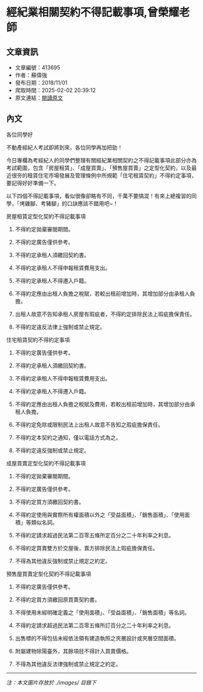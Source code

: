 # 經紀業相關契約不得記載事項,曾榮耀老師

## 文章資訊
- 文章編號：413695
- 作者：蘇偉強
- 發布日期：2018/11/01
- 爬取時間：2025-02-02 20:39:12
- 原文連結：[閱讀原文](https://real-estate.get.com.tw/Columns/detail.aspx?no=413695)

## 內文
各位同學好

不動產經紀人考試即將到來，各位同學再加把勁！

今日專欄為考經紀人的同學們整理有關經紀業相關契約之不得記載事項此部分亦為考試範圍，包含「房屋租賃」、「成屋買賣」、「預售屋買賣」之定型化契約，以及最近很夯的租賃住宅市場發展及管理條例中所規範「住宅租賃契約」不得約定事項，要記得好好準備一下。

以下四個不得記載事項，看似很像卻略有不同，千萬不要搞混！有來上總複習的同學，「烤雞腳、考豬腳」的口訣應該不錯用吧~！

房屋租賃定型化契約不得記載事項

1. 不得約定拋棄審閱期間。

2. 不得約定廣告僅供參考。

3. 不得約定承租人須繳回契約書。

4. 不得約定承租人不得申報租賃費用支出。

5. 不得約定承租人不得遷入戶籍。

6. 不得約定應由出租人負擔之稅賦，若較出租前增加時，其增加部分由承租人負擔。

7. 出租人故意不告知承租人房屋有瑕疵者，不得約定排除民法上瑕疵擔保責任。

8. 不得約定違反法律上強制或禁止規定。

住宅租賃契約不得約定事項

1. 不得約定廣告僅供參考。

2. 不得約定承租人須繳回契約書。

3. 不得約定承租人不得申報租賃費用支出。

4. 不得約定承租人不得遷入戶籍。

5. 不得約定應由出租人負擔之稅賦及費用，若較出租前增加時，其增加部分由承租人負擔。

6. 不得約定免除或限制民法上出租人故意不告知之瑕疵擔保責任。

7. 不得約定本契約之通知，僅以電話方式為之。

8. 不得約定違反強制或禁止規定。

成屋買賣定型化契約不得記載事項

1. 不得約定拋棄審閱期間。

2. 不得約定廣告僅供參考。

3. 不得約定買方須繳回契約書。

4. 不得約定使用與實際所有權面積以外之「受益面積」、「銷售面積」、「使用面積」等類似名詞。

5. 不得約定請求超過民法第二百零五條所定百分之二十年利率之利息。

6. 不得約定買賣雙方於交屋後，賣方排除民法上瑕疵擔保責任。

7. 不得為其他違反強制或禁止規定之約定。

預售屋買賣定型化契約不得記載事項

1. 不得約定廣告僅供參考。

2. 不得約定買方須繳回原買賣契約書。

3. 不得使用未經明確定義之「使用面積」、「受益面積」、「銷售面積」等名詞。

4. 不得約定請求超過民法第二百零五條所訂百分之二十年利率之利息。

5. 出售標的不得包括未經依法領有建造執照之夾層設計或夾層空間面積。

6. 附屬建物除陽臺外，其餘項目不得計入買賣價格。

7. 不得為其他違反法律強制或禁止規定之約定。

---
*注：本文圖片存放於 ./images/ 目錄下*
